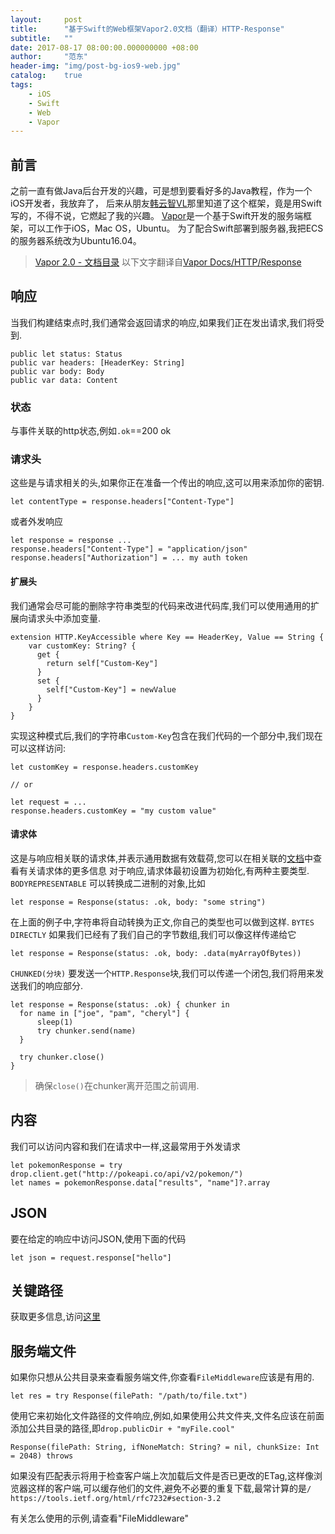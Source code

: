 ```yaml
---
layout:     post
title:      "基于Swift的Web框架Vapor2.0文档（翻译）HTTP-Response"
subtitle:   ""
date: 2017-08-17 08:00:00.000000000 +08:00
author:     "范东"
header-img: "img/post-bg-ios9-web.jpg"
catalog:    true
tags:
    - iOS
    - Swift
    - Web
    - Vapor
---
```

## 前言
之前一直有做Java后台开发的兴趣，可是想到要看好多的Java教程，作为一个iOS开发者，我放弃了，
后来从朋友[韩云智VL](http://www.jianshu.com/u/92f7630a351b)那里知道了这个框架，竟是用Swift写的，不得不说，它燃起了我的兴趣。
[Vapor](http://vapor.codes)是一个基于Swift开发的服务端框架，可以工作于iOS，Mac OS，Ubuntu。
为了配合Swift部署到服务器,我把ECS的服务器系统改为Ubuntu16.04。
> [Vapor 2.0 - 文档目录](http://blog.fandong.me/2017/08/01/iOS-SwiftVaporWeb/)
> 以下文字翻译自[Vapor Docs/HTTP/Response](https://docs.vapor.codes/2.0/http/response/)

## 响应
当我们构建结束点时,我们通常会返回请求的响应,如果我们正在发出请求,我们将受到.

```
public let status: Status
public var headers: [HeaderKey: String]
public var body: Body
public var data: Content
```
### 状态
与事件关联的http状态,例如`.ok`==200 ok
### 请求头
这些是与请求相关的头,如果你正在准备一个传出的响应,这可以用来添加你的密钥.

```
let contentType = response.headers["Content-Type"]  
```
或者外发响应

```
let response = response ...
response.headers["Content-Type"] = "application/json"
response.headers["Authorization"] = ... my auth token
```
#### 扩展头
我们通常会尽可能的删除字符串类型的代码来改进代码库,我们可以使用通用的扩展向请求头中添加变量.

```
extension HTTP.KeyAccessible where Key == HeaderKey, Value == String {
    var customKey: String? {
      get {
        return self["Custom-Key"]
      }
      set {
        self["Custom-Key"] = newValue
      }
    }
}
```
实现这种模式后,我们的字符串`Custom-Key`包含在我们代码的一个部分中,我们现在可以这样访问:

```
let customKey = response.headers.customKey

// or

let request = ...
response.headers.customKey = "my custom value"
```
#### 请求体
这是与响应相关联的请求体,并表示通用数据有效载荷,您可以在相关联的[文档](https://docs.vapor.codes/2.0/http/body/)中查看有关请求体的更多信息
对于响应,请求体最初设置为初始化,有两种主要类型.
`BODYREPRESENTABLE`
可以转换成二进制的对象,比如

```
let response = Response(status: .ok, body: "some string")
```
在上面的例子中,字符串将自动转换为正文,你自己的类型也可以做到这样.
`BYTES DIRECTLY`
如果我们已经有了我们自己的字节数组,我们可以像这样传递给它

```
let response = Response(status: .ok, body: .data(myArrayOfBytes))
```
`CHUNKED(分块)`
要发送一个`HTTP.Response`块,我们可以传递一个闭包,我们将用来发送我们的响应部分.

```
let response = Response(status: .ok) { chunker in
  for name in ["joe", "pam", "cheryl"] {
      sleep(1)
      try chunker.send(name)
  }

  try chunker.close()
}
```
>确保`close()`在chunker离开范围之前调用.

## 内容
我们可以访问内容和我们在请求中一样,这最常用于外发请求

```
let pokemonResponse = try drop.client.get("http://pokeapi.co/api/v2/pokemon/")
let names = pokemonResponse.data["results", "name"]?.array
```
## JSON
要在给定的响应中访问JSON,使用下面的代码

```
let json = request.response["hello"]
```
## 关键路径
获取更多信息,访问[这里](http://blog.fandong.me/2017/08/16/iOS-SwiftVaporWeb20/)
## 服务端文件
如果你只想从公共目录来查看服务端文件,你查看`FileMiddleware`应该是有用的.

```
let res = try Response(filePath: "/path/to/file.txt")
```
使用它来初始化文件路径的文件响应,例如,如果使用公共文件夹,文件名应该在前面添加公共目录的路径,即`drop.publicDir + "myFile.cool"`

```
Response(filePath: String, ifNoneMatch: String? = nil, chunkSize: Int = 2048) throws
```
如果没有匹配表示将用于检查客户端上次加载后文件是否已更改的ETag,这样像浏览器这样的客户端,可以缓存他们的文件,避免不必要的重复下载,最常计算的是`/ https://tools.ietf.org/html/rfc7232#section-3.2`

有关怎么使用的示例,请查看"FileMiddleware"

